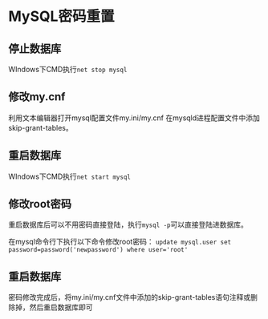 MySQL密码重置
=============

## 停止数据库
WIndows下CMD执行`net stop mysql`

## 修改my.cnf
利用文本编辑器打开mysql配置文件my.ini/my.cnf
在mysqld进程配置文件中添加skip-grant-tables。

## 重启数据库
WIndows下CMD执行`net start mysql`

## 修改root密码
重启数据库后可以不用密码直接登陆，执行`mysql -p`可以直接登陆进数据库。

在mysql命令行下执行以下命令修改root密码：
`update mysql.user set password=password('newpassword') where user='root'`

## 重启数据库
密码修改完成后，将my.ini/my.cnf文件中添加的skip-grant-tables语句注释或删除掉，然后重启数据库即可